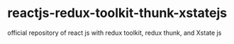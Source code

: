 # reactjs-redux-toolkit-thunk-xstatejs
official repository of react js with redux toolkit, redux thunk, and Xstate js
